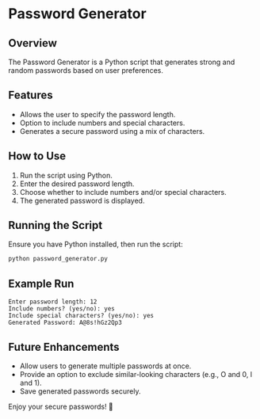 # Password Generator

## Overview
The Password Generator is a Python script that generates strong and random passwords based on user preferences.

## Features
- Allows the user to specify the password length.
- Option to include numbers and special characters.
- Generates a secure password using a mix of characters.

## How to Use
1. Run the script using Python.
2. Enter the desired password length.
3. Choose whether to include numbers and/or special characters.
4. The generated password is displayed.

## Running the Script
Ensure you have Python installed, then run the script:
```sh
python password_generator.py
```

## Example Run
```
Enter password length: 12
Include numbers? (yes/no): yes
Include special characters? (yes/no): yes
Generated Password: A@8s!hGz2Qp3
```

## Future Enhancements
- Allow users to generate multiple passwords at once.
- Provide an option to exclude similar-looking characters (e.g., O and 0, l and 1).
- Save generated passwords securely.

Enjoy your secure passwords! 🔐

